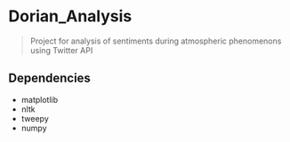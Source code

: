 # Dorian_Analysis

> Project for analysis of sentiments during atmospheric phenomenons using Twitter API

## Dependencies

- matplotlib
- nltk
- tweepy
- numpy
